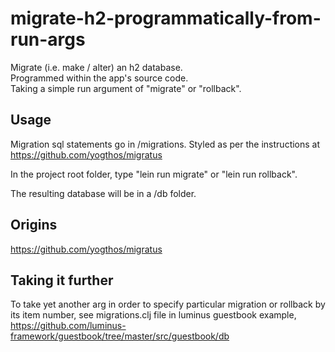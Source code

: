# migrate-h2-programmatically-from-run-args

Migrate (i.e. make / alter) an h2 database.  
Programmed within the app's source code.  
Taking a simple run argument of "migrate" or "rollback".  

## Usage

Migration sql statements go in /migrations.
Styled as per the instructions at https://github.com/yogthos/migratus

In the project root folder, type "lein run migrate" or "lein run rollback".

The resulting database will be in a /db folder.

## Origins

https://github.com/yogthos/migratus

## Taking it further

To take yet another arg in order to specify particular migration or rollback
by its item number, see migrations.clj file in luminus guestbook example,
https://github.com/luminus-framework/guestbook/tree/master/src/guestbook/db
